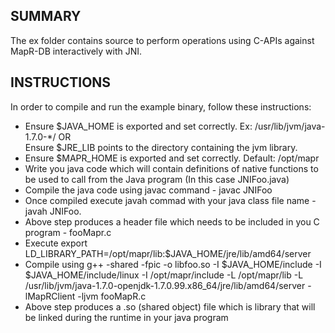 SUMMARY
-------
The ex folder contains source to perform operations using C-APIs against MapR-DB interactively with JNI.

INSTRUCTIONS
------------
In order to compile and run the example binary, follow these instructions:  

* Ensure $JAVA_HOME is exported and set correctly. Ex: /usr/lib/jvm/java-1.7.0-*/ OR  
   Ensure $JRE_LIB points to the directory containing the jvm library.
* Ensure $MAPR_HOME is exported and set correctly. Default: /opt/mapr
* Write you java code which will contain definitions of native functions to be used to call from the Java program (In this case JNIFoo.java)
* Compile the java code using javac command - javac JNIFoo
* Once compiled execute javah commad with your java class file name - javah JNIFoo. 
* Above step produces a header file which needs to be included in you C program - fooMapr.c
* Execute export LD_LIBRARY_PATH=/opt/mapr/lib:$JAVA_HOME/jre/lib/amd64/server
* Compile using g++ -shared -fpic -o libfoo.so -I $JAVA_HOME/include -I $JAVA_HOME/include/linux -I /opt/mapr/include -L /opt/mapr/lib -L /usr/lib/jvm/java-1.7.0-openjdk-1.7.0.99.x86_64/jre/lib/amd64/server -lMapRClient -ljvm fooMapR.c
* Above step produces a .so (shared object) file which is library that will be linked during the runtime in your java program
